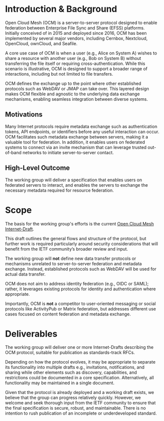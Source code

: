 # Introduction & Background

Open Cloud Mesh (OCM) is a server-to-server protocol designed to enable
federation between Enterprise File Sync and Share (EFSS) platforms.
Initially conceived of in 2015 and deployed since 2016, OCM has been
implemented by several major vendors, including Cernbox, Nextcloud,
OpenCloud, ownCloud, and Seafile.

A core use case of OCM is when a user (e.g., Alice on System A) wishes
to share a resource with another user (e.g., Bob on System B) without
transferring the file itself or requiring cross-authentication. While
this scenario is illustrative, OCM is designed to support a broader
range of interactions, including but not limited to file transfers.

OCM defines the exchange up to the point where other established
protocols such as WebDAV or JMAP can take over. This layered design
makes OCM flexible and agnostic to the underlying data exchange
mechanisms, enabling seamless integration between diverse systems.

## Motivations

Many Internet protocols require metadata exchange such as
authentication tokens, API endpoints, or identifiers before any useful
interaction can occur. OCM facilitates such metadata exchange between
servers, making it a valuable tool for federation. In addition, it
enables users on federated systems to connect via an invite mechanism
that can leverage trusted out-of-band networks to initiate
server-to-server contact.

## High-Level Outcome

The working group will deliver a specification that enables users on
federated servers to interact, and enables the servers to exchange the
necessary metadata required for resource federation.

# Scope

The basis for the working group's efforts is the current [Open Cloud
Mesh Internet-Draft](https://datatracker.ietf.org/doc/draft-lopresti-open-cloud-mesh/).

This draft outlines the general flows and structure of the protocol,
but further work is required particularly around security
considerations that will benefit from the IETF community’s broader
review and input.

The working group will **not** define new data transfer protocols or
mechanisms unrelated to server-to-server federation and metadata
exchange. Instead, established protocols such as WebDAV will be used
for actual data transfer.

OCM does not aim to address identity federation (e.g., OIDC or SAML);
rather, it leverages existing protocols for identity and authentication
where appropriate.

Importantly, OCM is **not** a competitor to user-oriented messaging or
social protocols like ActivityPub or Matrix federation, but addresses
different use cases focused on content federation and metadata
exchange.

# Deliverables

The working group will deliver one or more Internet-Drafts describing
the OCM protocol, suitable for publication as standards-track RFCs.

Depending on how the protocol evolves, it may be appropriate to
separate its functionality into multiple drafts e.g., invitations,
notifications, and sharing while other elements such as discovery,
capabilities, and restrictions could be documented in a core
specification. Alternatively, all functionality may be maintained in a
single document.

Given that the protocol is already deployed and a working draft exists,
we believe that the group can progress relatively quickly. However, we
welcome and seek thorough input from the IETF community to ensure that
the final specification is secure, robust, and maintainable. There is
no intention to rush publication of an incomplete or underdeveloped
standard.

